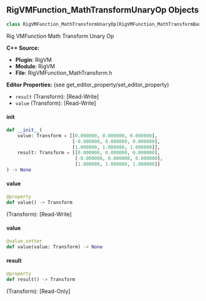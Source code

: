 ## RigVMFunction_MathTransformUnaryOp Objects

```python
class RigVMFunction_MathTransformUnaryOp(RigVMFunction_MathTransformBase)
```

Rig VMFunction Math Transform Unary Op

**C++ Source:**

- **Plugin**: RigVM
- **Module**: RigVM
- **File**: RigVMFunction_MathTransform.h

**Editor Properties:** (see get_editor_property/set_editor_property)

- ``result`` (Transform):  [Read-Write]
- ``value`` (Transform):  [Read-Write]

<a id="unreal.RigVMFunction_MathTransformUnaryOp.__init__"></a>

#### __init__

```python
def __init__(
    value: Transform = [[0.000000, 0.000000, 0.000000],
                        [-0.000000, 0.000000, 0.000000],
                        [1.000000, 1.000000, 1.000000]],
    result: Transform = [[0.000000, 0.000000, 0.000000],
                         [-0.000000, 0.000000, 0.000000],
                         [1.000000, 1.000000, 1.000000]]
) -> None
```

<a id="unreal.RigVMFunction_MathTransformUnaryOp.value"></a>

#### value

```python
@property
def value() -> Transform
```

(Transform):  [Read-Write]

<a id="unreal.RigVMFunction_MathTransformUnaryOp.value"></a>

#### value

```python
@value.setter
def value(value: Transform) -> None
```

<a id="unreal.RigVMFunction_MathTransformUnaryOp.result"></a>

#### result

```python
@property
def result() -> Transform
```

(Transform):  [Read-Only]

<a id="unreal.RigUnit_MathTransformUnaryOp"></a>